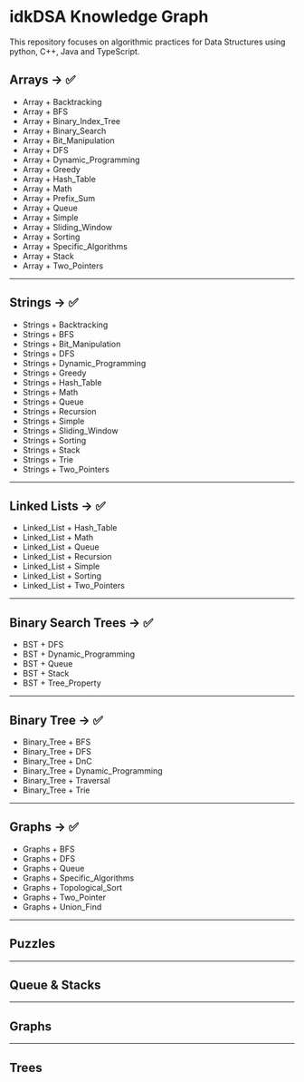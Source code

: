 # idkDSA Knowledge Graph

This repository focuses on algorithmic practices for Data Structures using python, C++, Java and TypeScript.

## Arrays -> ✅

- Array + Backtracking             
- Array + BFS                    
- Array + Binary_Index_Tree     
- Array + Binary_Search            
- Array + Bit_Manipulation   
- Array + DFS                
- Array + Dynamic_Programming 
- Array + Greedy              
- Array + Hash_Table           
- Array + Math              
- Array + Prefix_Sum          
- Array + Queue                
- Array + Simple            
- Array + Sliding_Window        
- Array + Sorting           
- Array + Specific_Algorithms 
- Array + Stack                   
- Array + Two_Pointers          

---

## Strings -> ✅

- Strings + Backtracking          
- Strings + BFS                  
- Strings + Bit_Manipulation       
- Strings + DFS                   
- Strings + Dynamic_Programming   
- Strings + Greedy                 
- Strings + Hash_Table          
- Strings + Math                 
- Strings + Queue                
- Strings + Recursion           
- Strings + Simple               
- Strings + Sliding_Window  
- Strings + Sorting              
- Strings + Stack
- Strings + Trie                   
- Strings + Two_Pointers         

---

## Linked Lists -> ✅

- Linked_List + Hash_Table      
- Linked_List + Math            
- Linked_List + Queue         
- Linked_List + Recursion      
- Linked_List + Simple          
- Linked_List + Sorting     
- Linked_List + Two_Pointers     

---

## Binary Search Trees -> ✅

- BST + DFS
- BST + Dynamic_Programming
- BST + Queue
- BST + Stack
- BST + Tree_Property

---

## Binary Tree -> ✅

- Binary_Tree + BFS
- Binary_Tree + DFS
- Binary_Tree + DnC
- Binary_Tree + Dynamic_Programming
- Binary_Tree + Traversal
- Binary_Tree + Trie

---

## Graphs -> ✅

- Graphs + BFS
- Graphs + DFS
- Graphs + Queue
- Graphs + Specific_Algorithms
- Graphs + Topological_Sort
- Graphs + Two_Pointer
- Graphs + Union_Find

---

## Puzzles

---

## Queue & Stacks

---

## Graphs

---

## Trees




